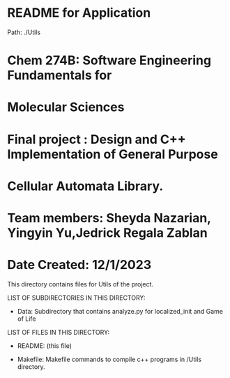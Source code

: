 # README for Application
Path: ./Utils
# Chem 274B: Software Engineering Fundamentals for
#               Molecular Sciences
# Final project :  Design and C++ Implementation of General Purpose
#                 Cellular Automata Library. 
# Team members: Sheyda Nazarian, Yingyin Yu,Jedrick Regala Zablan 
# Date Created: 12/1/2023 
This directory contains files for Utils of the project.

LIST OF SUBDIRECTORIES IN THIS DIRECTORY:

- Data: Subdirectory that contains analyze.py for localized_init and Game of Life 

LIST OF FILES IN THIS DIRECTORY:

- README: (this file) 

- Makefile: Makefile commands to compile c++ programs in /Utils directory. 